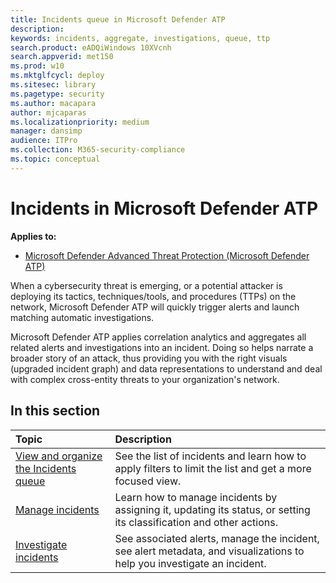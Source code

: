 ```yaml
---
title: Incidents queue in Microsoft Defender ATP
description:
keywords: incidents, aggregate, investigations, queue, ttp
search.product: eADQiWindows 10XVcnh
search.appverid: met150
ms.prod: w10
ms.mktglfcycl: deploy
ms.sitesec: library
ms.pagetype: security
ms.author: macapara
author: mjcaparas
ms.localizationpriority: medium
manager: dansimp
audience: ITPro
ms.collection: M365-security-compliance 
ms.topic: conceptual
---
```


# Incidents in Microsoft Defender ATP
**Applies to:**
- [Microsoft Defender Advanced Threat Protection (Microsoft Defender ATP)](https://go.microsoft.com/fwlink/p/?linkid=2069559)


When a cybersecurity threat is emerging, or a potential attacker is deploying its tactics, techniques/tools, and procedures (TTPs) on the network, Microsoft Defender ATP will quickly trigger alerts and launch matching automatic investigations. 

Microsoft Defender ATP applies correlation analytics and aggregates all related alerts and investigations into an incident. Doing so helps narrate a broader story of an attack, thus providing you with the right visuals (upgraded incident graph) and data representations to understand and deal with complex cross-entity threats to your organization's network.
 

## In this section

Topic | Description 
:---|:---
[View and organize the Incidents queue](view-incidents-queue.md)|  See the list of incidents and learn how to apply filters to limit the list and get a more focused view.
[Manage incidents](manage-incidents-windows-defender-advanced-threat-protection.md) | Learn how to manage incidents by assigning it, updating its status, or setting its classification and other actions.
[Investigate incidents](investigate-incidents-windows-defender-advanced-threat-protection.md)|  See associated alerts, manage the incident, see alert metadata, and visualizations to help you investigate an incident.


